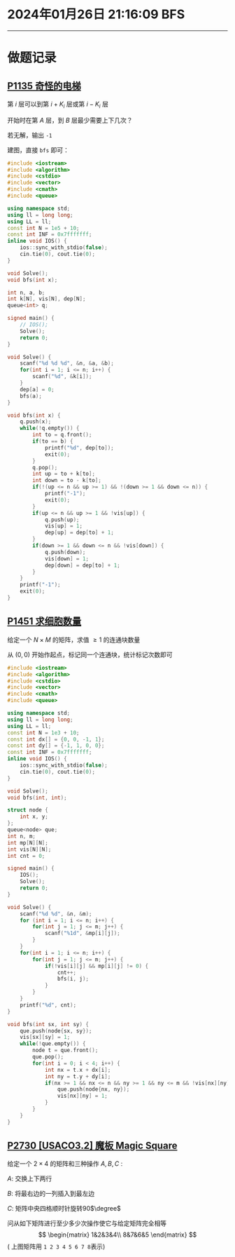 # 2024年01月26日 21:16:09 BFS

---

# 做题记录

## [P1135 奇怪的电梯](https://www.luogu.com.cn/problemnew/show/P1135)

第 $i$ 层可以到第 $i + K_i$ 层或第 $i - K_i$ 层

开始时在第 $A$ 层，到 $B$ 层最少需要上下几次？

若无解，输出 `-1`

建图，直接 `bfs` 即可：



```cpp
#include <iostream>
#include <algorithm>
#include <cstdio>
#include <vector>
#include <cmath>
#include <queue>

using namespace std;
using ll = long long;
using LL = ll;
const int N = 1e5 + 10;
const int INF = 0x7fffffff;
inline void IOS() {
    ios::sync_with_stdio(false);
    cin.tie(0), cout.tie(0);
}

void Solve();
void bfs(int x);

int n, a, b;
int k[N], vis[N], dep[N];
queue<int> q;

signed main() {
    // IOS();
    Solve();
    return 0;
}

void Solve() {
    scanf("%d %d %d", &n, &a, &b);
    for(int i = 1; i <= n; i++) {
        scanf("%d", &k[i]);
    }
    dep[a] = 0;
    bfs(a);
}

void bfs(int x) {
    q.push(x);
    while(!q.empty()) {
        int to = q.front();
        if(to == b) {
            printf("%d", dep[to]);
            exit(0);
        }
        q.pop();
        int up = to + k[to];
        int down = to - k[to];
        if(!(up <= n && up >= 1) && !(down >= 1 && down <= n)) {
            printf("-1");
            exit(0);
        }
        if(up <= n && up >= 1 && !vis[up]) {
            q.push(up);
            vis[up] = 1;
            dep[up] = dep[to] + 1;
        }
        if(down >= 1 && down <= n && !vis[down]) {
            q.push(down);
            vis[down] = 1;
            dep[down] = dep[to] + 1;
        }
    }
    printf("-1");
    exit(0);
}
```

## [P1451 求细胞数量](https://www.luogu.com.cn/problemnew/show/P1451)

给定一个 $N \times M$ 的矩阵，求值 $\ge1$ 的连通块数量

从 $(0,0)$ 开始作起点，标记同一个连通块，统计标记次数即可

```cpp
#include <iostream>
#include <algorithm>
#include <cstdio>
#include <vector>
#include <cmath>
#include <queue>

using namespace std;
using ll = long long;
using LL = ll;
const int N = 1e3 + 10;
const int dx[] = {0, 0, -1, 1};
const int dy[] = {-1, 1, 0, 0};
const int INF = 0x7fffffff;
inline void IOS() {
    ios::sync_with_stdio(false);
    cin.tie(0), cout.tie(0);
}

void Solve();
void bfs(int, int);

struct node {
	int x, y;
};
queue<node> que;
int n, m;
int mp[N][N];
int vis[N][N];
int cnt = 0;

signed main() {
    IOS();
    Solve();
    return 0;
}

void Solve() {
    scanf("%d %d", &n, &m);
	for (int i = 1; i <= n; i++) {
		for(int j = 1; j <= m; j++) {
			scanf("%1d", &mp[i][j]);
		}
	}
	for(int i = 1; i <= n; i++) {
        for(int j = 1; j <= m; j++) {
            if(!vis[i][j] && mp[i][j] != 0) {
                cnt++;
                bfs(i, j);
            }
        }
    }
    printf("%d", cnt);
}

void bfs(int sx, int sy) {
    que.push(node{sx, sy});
    vis[sx][sy] = 1;
	while(!que.empty()) {
		node t = que.front();
        que.pop();
		for(int i = 0; i < 4; i++) {
			int nx = t.x + dx[i];
			int ny = t.y + dy[i];
			if(nx >= 1 && nx <= n && ny >= 1 && ny <= m && !vis[nx][ny] && !mp[nx][ny] == 0) {
                que.push(node{nx, ny});
                vis[nx][ny] = 1;
            }
		}
	}
}
```

## [P2730 [USACO3.2] 魔板 Magic Square](https://www.luogu.com.cn/problemnew/show/P2730)

给定一个 $2\times4$ 的矩阵和三种操作 $A,B,C$ :

$A:$ 交换上下两行

$B:$ 将最右边的一列插入到最左边

$C:$ 矩阵中央四格顺时针旋转90$\degree$

问从如下矩阵进行至少多少次操作使它与给定矩阵完全相等
$$
\begin{matrix}
    1&2&3&4\\
    8&7&6&5
\end{matrix}
$$
$($ 上图矩阵用 `1 2 3 4 5 6 7 8`表示$)$